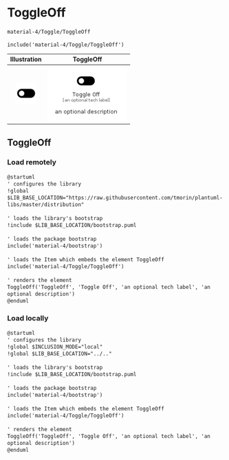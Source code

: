 # ToggleOff


```text
material-4/Toggle/ToggleOff
```

```text
include('material-4/Toggle/ToggleOff')
```



| Illustration | ToggleOff |
| :---: | :---: |
| ![illustration for Illustration](../../material-4/Toggle/ToggleOff.png) | ![illustration for ToggleOff](../../material-4/Toggle/ToggleOff.Local.png) |




## ToggleOff

### Load remotely
```plantuml
@startuml
' configures the library
!global $LIB_BASE_LOCATION="https://raw.githubusercontent.com/tmorin/plantuml-libs/master/distribution"

' loads the library's bootstrap
!include $LIB_BASE_LOCATION/bootstrap.puml

' loads the package bootstrap
include('material-4/bootstrap')

' loads the Item which embeds the element ToggleOff
include('material-4/Toggle/ToggleOff')

' renders the element
ToggleOff('ToggleOff', 'Toggle Off', 'an optional tech label', 'an optional description')
@enduml
```

### Load locally
```plantuml
@startuml
' configures the library
!global $INCLUSION_MODE="local"
!global $LIB_BASE_LOCATION="../.."

' loads the library's bootstrap
!include $LIB_BASE_LOCATION/bootstrap.puml

' loads the package bootstrap
include('material-4/bootstrap')

' loads the Item which embeds the element ToggleOff
include('material-4/Toggle/ToggleOff')

' renders the element
ToggleOff('ToggleOff', 'Toggle Off', 'an optional tech label', 'an optional description')
@enduml
```

